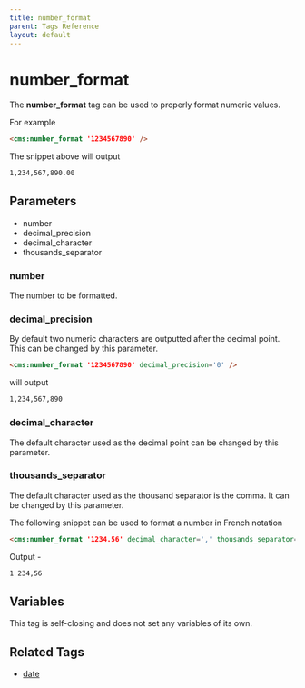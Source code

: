 ```yaml
---
title: number_format
parent: Tags Reference
layout: default
---
```


# number_format

The **number\_format** tag can be used to properly format numeric values.

For example

```html
<cms:number_format '1234567890' />
```

The snippet above will output

```html
1,234,567,890.00
```

## Parameters

*   number
*   decimal\_precision
*   decimal\_character
*   thousands\_separator

### number

The number to be formatted.

### decimal_precision

By default two numeric characters are outputted after the decimal point. This can be changed by this parameter.

```html
<cms:number_format '1234567890' decimal_precision='0' />
```

will output

```html
1,234,567,890
```

### decimal_character

The default character used as the decimal point can be changed by this parameter.

### thousands_separator

The default character used as the thousand separator is the comma. It can be changed by this parameter.

The following snippet can be used to format a number in French notation

```html
<cms:number_format '1234.56' decimal_character=',' thousands_separator=' ' />
```

Output -

```html
1 234,56
```

## Variables

This tag is self-closing and does not set any variables of its own.

## Related Tags

*   [date](./date.html)
